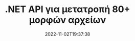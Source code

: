 ---
############################# Static ############################
layout: "product"
date: 2022-11-02T19:37:38
draft: false

product: "Conversion"
product_tag: "conversion"
platform: .NET
platform_tag: net

############################# Head ############################
head_title: "C# .NET Document Conversion API | Μετατροπή PDF Word Excel PPTX Εικόνων HTML"
head_description: "C# .NET Document Conversion API. Μετατροπή PDF Word DOC DOCX, υπολογιστικά φύλλα Excel PPT PPTX, HTML, PSD, MPT MPP, Email MSG EMLX, AutoCAD και μορφές αρχείων εικόνας."

############################# Header ############################
title: ".NET API για μετατροπή 80+ μορφών αρχείων"
description: "Απλό API για ενσωμάτωση της λειτουργικότητας μετατροπής εγγράφων και εικόνας σε εφαρμογές .NET χωρίς εγκατάσταση εξωτερικού λογισμικού."
button:
    enable: true
    icon: "fas fa-arrow-down"
    label: "Κατεβάστε δωρεάν δοκιμή"
    link: "https://downloads.groupdocs.com/conversion/net"

############################# SubMenu ############################
submenu:
    enable: true
    
    left:
        img_alt: "GroupDocs.Conversion for .NET"
        image: "https://www.groupdocs.cloud/templates/groupdocs/images/product-logos/groupdocs-conversion-net.png"
        product: "GroupDocs.Conversion"
        platform: ".NET"

    middle:
        button:
            # button loop
            - link: "#overview"
              text: "ΣΦΑΙΡΙΚΗ ΕΙΚΟΝΑ"

            # button loop
            - link: "#features"
              text: "Χαρακτηριστικά"

            # button loop
            - link: "#support"
              text: "Υποστήριξη"

            # button loop
            - link: "https://products.groupdocs.app/conversion"
              text: "Ζωντανή επίδειξη"

            # button loop
            - link: "https://purchase.groupdocs.com/pricing/conversion/net"
              text: "Τιμολόγηση"

    right:
        link_download: "https://downloads.groupdocs.com/conversion"
        link_learn: "https://docs.groupdocs.com/conversion/net/"
        link_buy: "https://purchase.groupdocs.com"

############################# Overview ############################
overview:
    enable: true
    content: |
      Το GroupDocs.Conversion for .NET προσφέρει ένα απλό σύνολο API, επιτρέποντας στους προγραμματιστές να δημιουργήσουν ισχυρές εφαρμογές μετατροπής εγγράφων σε C#, ASP.NET και άλλες τεχνολογίες που σχετίζονται με το .NET. Το API GroupDocs.Conversion for .NET παρέχει γρήγορη, αποτελεσματική και αξιόπιστη λύση μετατροπής αρχείων στους τελικούς χρήστες σας. Υποστηρίζει την εκτέλεση ακριβών μετατροπών μεταξύ όλων των δημοφιλών μορφών επιχειρηματικών εγγράφων, όπως: PDF, HTML, Email, έγγραφα Microsoft Word, υπολογιστικά φύλλα Excel, παρουσιάσεις PowerPoint, Project, Photoshop, CorelDraw, AutoCAD, διαγράμματα, μορφές αρχείων εικόνας ράστερ και πολλά άλλα. Η βιβλιοθήκη μετατροπέα εγγράφων εντοπίζει αυτόματα τη μορφή εγγράφου προέλευσης και σας δίνει όλο τον έλεγχο για να μετατρέψετε είτε ολόκληρο το έγγραφο είτε συγκεκριμένες σελίδες στην επιθυμητή μορφή εξόδου. Είναι πιο εύκολο να αντικαταστήσετε τις γραμματοσειρές που λείπουν με τις προτιμώμενες και να προσθέσετε υδατογραφήματα κειμένου ή εικόνας σε οποιαδήποτε σελίδα εγγράφου.

      Το GroupDocs.Conversion for .NET μπορεί να χρησιμοποιηθεί για την ανάπτυξη εφαρμογών σε οποιοδήποτε περιβάλλον ανάπτυξης που στοχεύει την πλατφόρμα .NET. Είναι συμβατό με όλες τις γλώσσες που βασίζονται στο .NET και υποστηρίζει δημοφιλή λειτουργικά συστήματα (Windows, Linux, MacOS) όπου μπορούν να εγκατασταθούν πλαίσια Mono ή .NET (συμπεριλαμβανομένου του .NET Core).
    tabs:
      enable: true
      
      ## TAB ONE ##
      tab_one:
        description: |
          Ακολουθεί μια επισκόπηση του GroupDocs.Conversion for .NET:
        
        right:
          enable: true
          icon: "fab fa-html5"
          title: "ΣΦΑΙΡΙΚΗ ΕΙΚΟΝΑ"
          content: |
            * Αυτόματος εντοπισμός τύπου αρχείου
            * Μετατροπή εγγράφων
            * Μετατροπή Παρουσιάσεων
            * Μετατροπή υπολογιστικών φύλλων
            * Μετατροπή ράστερ εικόνων
            * Μετατροπή εγγράφων PDF
            * Μετατροπή άλλων μορφών
            * Εφαρμογή υδατογραφήματος
            * Καθορίστε τον κωδικό πρόσβασης αρχείου
            * Προσαρμογή μετατροπής

      ## TAB TWO ##
      tab_two:
        description: |
          Το GroupDocs.Conversion for .NET υποστηρίζει τη μετατροπή μεταξύ όλων των δημοφιλών και των κοινώς χρησιμοποιούμενων [μορφών αρχείων εγγράφων](https://docs.groupdocs.com/conversion/net/supported-document-formats/).

        left:
          enable: true
          table:
            # table loop
            - title: "Μετατροπή από:"
              content: |
                * **Έγγραφα**: DOC, DOCX, DOCM, DOT, DOTX, DOTM, RTF, TXT, ODT, OTT
                * **Υπολογιστικά φύλλα**: XLS, XLSX, XLSM, XLSB, CSV, XLS2003, ODS, TSV, XLT, XLTX, XLTM, XLAM, FODS, SXC
                * **Παρουσιάσεις**: PPT, PPTX, PPS, PPSX, ODP, POT, POTX, POTM, PPTM, PPSM, FODP
                * **Εικόνες**: TIF, TIFF, JPG, JPEG, PNG, GIF, BMP, ICO, DIB, JPC, JPEG-LS, JPEG2000
                * **Φορητό**: PDF, XPS, OXPS, EPUB
                * **HTML**: HTM, HTML, MHTML
                * **Metafiles**: EMZ, WMZ
                * **PhotoShop**: PSD
                * **Έργο**: MPP, MPT, MPX
                * **Outlook**: PST, OST
                * **Ηλεκτρονικό ταχυδρομείο**: MSG, EML, EMLX
                * **Διαγράμματα**: VSD, VSDX, VSDM, VSS, VSSM, VST, VSTM, VSX, VTX, VDW, VDX, SVG, SVGZ
                * **AutoCAD**: DXF, DWG, DWF, STL, IFC, DWT
                * **PostScript**: EPS, PS, PSL, CGM
                * **CorelDRAW**: CDR, CMX
                * **Άλλο**: VCF, PLT, LGS, OTG, MD, AI, LOG

        right:
          enable: true
          table:
            # table loop
            - title: "Μετατροπή σε:"
              content: |
                * **Έγγραφα**: DOC, DOCX, DOCM, DOT, DOTX, DOTM, RTF, TXT, ODT, OTT
                * **Υπολογιστικά φύλλα**: XLS, XLSX, XLSM, XLSB, CSV, XLS2003, TSV, XLTX, ODS, XLAM, FODS, DIF, SXC
                * **Παρουσιάσεις**: PPT, PPTX, PPS, PPSX, ODP, POTX, POTM, PPTM, PPSM, FODP
                * **Εικόνες**: TIF, TIFF, JPG, JPEG, PNG, GIF, BMP, ICO, JPEG2000
                * **Μετα-αρχεία**: EMF, WMF, EMZ, WMZ
                * **Διαγράμματα**: SVGZ
                * **Φορητό**: PDF, XPS
                * **HTML**: HTM, HTML, MHTML
                * **Άλλα**: MD

      ## TAB THREE ##
      tab_three:
        description: |
          Το GroupDocs.Conversion for .NET υποστηρίζει τα ακόλουθα λειτουργικά συστήματα, Frameworks και Package Managers:
      
        left:
          enable: true
          table:
            # table loop
            - icon: "fab fa-windows"
              title: "Λειτουργικά συστήματα"
              content: |
                Windows Desktop, Windows Server, Windows Azure, Linux, MacOS

            # table loop
            - icon: "fas fa-code"
              title: "Υποστηριζόμενα πλαίσια"
              content: |
                Frameworks: .NET Framework, .NET Standard, .NET Core, Mono

        right:
          enable: true
          table:
            # table loop
            - icon: "fas fa-box"
              title: "Διαχειριστής πακέτων"
              content: |
                Nuget

            # table loop
            - icon: "fas fa-tools"
              title: "Διαχειριστής πακέτων"
              content: |
                Microsoft Visual Studio, Xamarin, MonoDevelop

############################# Features ############################
features:
    enable: true
    title: "Λειτουργίες GroupDocs.Conversion for .NET"

    feature:
      # feature loop
      - icon: "fas fa-copy"
        content: "Εύκολη ενσωμάτωση & μετρημένη άδεια χρήσης"

      # feature loop
      - icon: "fas fa-eye"
        content: "Ορίστε την προεπιλεγμένη επιλογή ζουμ κατά τη μετατροπή σε λέξεις, διαφάνειες ή κελιά"

      # feature loop
      - icon: "fas fa-bolt"
        content: "Μετατροπή σε/από όλες τις δημοφιλείς μορφές εικόνας ράστερ και αντιστοίχιση DPI, ύψος και πλάτος εικόνας"
      
      # feature loop
      - icon: "fas fa-file-powerpoint"
        content: "Μετατροπή PDF και εικόνας σε κλίμακα του γκρι και γραμμικοποίηση εγγράφου PDF για τον Ιστό"

      # feature loop
      - icon: "fas fa-code"
        content: "Καθορίστε το επίπεδο σελιδοδείκτη, το επίπεδο κεφαλίδας και το διευρυμένο επίπεδο στη μετατροπή Word σε PDF/XPS"

      # feature loop
      - icon: "fas fa-cloud"
        content: "Διαμόρφωση και τοποθέτηση υδατογραφήματος στο μετατρεπόμενο έγγραφο ως φόντο στην οθόνη πίσω από το κείμενο"

      # feature loop
      - icon: "fas fa-remove-format"
        content: "Απόδοση κεφαλίδας ηλεκτρονικού ταχυδρομείου κατά τη μετατροπή από το ηλεκτρονικό ταχυδρομείο"

      # feature loop
      - icon: "fas fa-comment-slash"
        content: "Ορίστε προσαρμοσμένους καταλόγους γραμματοσειρών και ρητά Φόρτωση/Αντικατάσταση γραμματοσειράς κατά τη μετατροπή εγγράφου"

      # feature loop
      - icon: "fas fa-location-arrow"
        content: "Ορισμός προεπιλεγμένης γραμματοσειράς για αντικατάσταση γραμματοσειρών που λείπουν για μετατροπή εγγράφων, διαφανειών και υπολογιστικών φύλλων"

      # feature loop
      - icon: "fas fa-border-all"
        content: ""

      # feature loop
      - icon: "fas fa-wrench"
        content: "Μετατροπή υπολογιστικού φύλλου με γραμμές πλέγματος & κατάργηση σχολίων από διαφάνειες κατά τη μετατροπή"

      # feature loop
      - icon: "fas fa-columns"
        content: "Μετατροπή συγκεκριμένων σελίδων εγγράφων ως μορφή PDF & Μετατροπή συγκεκριμένου εύρους κελιών σε υπολογιστικά φύλλα"

      # feature loop
      - icon: "fas fa-file-word"
        content: "Εμφάνιση κρυφών φύλλων και παράλειψη κενών σειρών και στηλών κατά τη μετατροπή υπολογιστικών φύλλων"

      # feature loop
      - icon: "fas fa-envelope"
        content: "Μετρήστε τις συνολικές σελίδες ενός εγγράφου και ορίστε τον κωδικό πρόσβασης σε μη προστατευμένο έγγραφο κατά τη μετατροπή"

      # feature loop
      - icon: "fas fa-print"
        content: "Επιλογή κατάργησης σχολιασμών και ενσωματωμένων αρχείων από το PDF"

      # feature loop
      - icon: "fas fa-file-archive"
        content: "Δημιουργήστε σήμανση συμβατή με HTML 5 κατά τη μετατροπή σε HTML"

      # feature loop
      - icon: "fas fa-lock"
        content: "Αυτόματος εντοπισμός τύπου πηγής και επιστροφή όλων των πιθανών μετατροπών κατά τη μετατροπή από τη ροή"

      # feature loop
      - icon: "fas fa-file-code"
        content: "Δυνατότητα επιστροφής κάθε σελίδας σε ξεχωριστή ροή κατά τη μετατροπή σε PDF ή HTML"
      
      # feature loop
      - icon: "fas fa-fill-drip"
        content: "Εμφάνιση/Απόκρυψη σήμανσης, σχολίων & παρακολούθησης αλλαγών κατά τη μετατροπή από το Word"

      # feature loop
      - icon: "fas fa-file-excel"
        content: "Μετατροπή DOCX σε Tiff G3 με επιλογή σκίασης"

      # feature loop
      - icon: "fas fa-heading"
        content: "Μετατροπή συγκεκριμένων διατάξεων κατά τη μετατροπή από έγγραφο CAD"

      # feature loop
      - icon: "fas fa-project-diagram"
        content: "Αυτόματη ονομασία κατά την αποθήκευση του εγγράφου που μετατράπηκε σε αρχείο"

      # feature loop
      - icon: "fas fa-cube"
        content: "Υποστήριξη μετρημένης άδειας για χρέωση βάσει της χρήσης του API"

      # feature loop
      - icon: "fab fa-uncharted"
        content: "Μετατροπή διαγραμμάτων σε μορφές αρχείων επεξεργασίας κειμένου"
      
      # feature loop
      - icon: "fab fa-uncharted"
        content: "Προσθέστε αριθμούς σελίδων κατά τη μετατροπή HTML σε έγγραφο επεξεργασίας κειμένου"

      # feature loop
      - icon: "fab fa-uncharted"
        content: "Μετατροπή εγγράφων XML σε οποιαδήποτε μορφή χωρίς μετασχηματισμό"

      # feature loop
      - icon: "fab fa-uncharted"
        content: "Παρακολούθηση της προόδου μετατροπής αρχείων (Έναρξη, Τέλος) απευθείας από την εφαρμογή πελάτη"

    more_feature:
      # more_feature_loop
      - title: "Μετατρέψτε εύκολα μορφές εγγράφων"
        content: |
          Χρησιμοποιώντας το GroupDocs.Conversion for .NET, η μετατροπή μορφής αρχείου εγγράφου είναι πολύ εύκολη. Το παρακάτω παράδειγμα σάς δείχνει πώς να μετατρέψετε ένα αρχείο PDF σε αρχείο DOC χρησιμοποιώντας το C#:  
            
          {features.more_feature.step1} 
          {features.more_feature.step2} 
          {features.more_feature.step3} 
            
          ```csharp    
           // Φορτώστε το αρχείο προέλευσης DOCX για μετατροπή
          var converter = new GroupDocs.Conversion.Converter("input.docx");
          // Προετοιμασία επιλογών μετατροπής για τη μορφή στόχου PDF
          var convertOptions = converter.GetPossibleConversions()["pdf"].ConvertOptions;
          // Μετατροπή σε μορφή PDF
          converter.Convert("output.pdf", convertOptions);
          ```
            
      # more_feature_loop
      - title: "Μετατροπή σε μορφές εικόνας"
        content: "Το GroupDocs.Conversion for .NET μπορεί να χρησιμοποιηθεί για την ανάπτυξη εφαρμογών σε οποιοδήποτε περιβάλλον ανάπτυξης που στοχεύει την πλατφόρμα .NET. Είναι συμβατό με όλες τις γλώσσες που βασίζονται στο .NET και υποστηρίζει δημοφιλή λειτουργικά συστήματα (Windows, Linux, MacOS) όπου μπορούν να εγκατασταθούν πλαίσια Mono ή .NET (συμπεριλαμβανομένου του .NET Core)."

      # more_feature_loop
      - title: "Υποστηρίζει διάφορους τύπους μορφής PDF"
        content: |
          Το API GroupDocs.Conversion for .NET υποστηρίζει τη μετατροπή εγγράφων στους ακόλουθους τύπους/μορφές PDF:  
            
          * PdfA_1A
          * PdfA_1B
          * PdfA_2A
          * PdfA_3A
          * PdfA_2B
          * PdfA_2U
          * PdfA_3B
          * PdfA_3U
          * v1_3
          * v1_4
          * v1_5
          * v1_6
          * v1_7
          * PdfX_1A
          * PdfX3

############################# Support ############################
support:
    enable: true

############################# Solutions ############################
solutions:
    enable: true
    title: "Το GroupDocs.Conversion προσφέρει API μετατροπής εγγράφων για άλλα δημοφιλή περιβάλλοντα ανάπτυξης"

    solution:
        # solution loop
        - img_alt: "GroupDocs.Conversion για Java"
          image: "https://www.groupdocs.cloud/templates/groupdocs/images/product-logos/groupdocs-conversion-java.png"
          product: "GroupDocs.Conversion"
          platform: "Ιάβα"
          link: "/conversion/java/"

############################# Back to top ###############################
back_to_top:
  enable: true
---